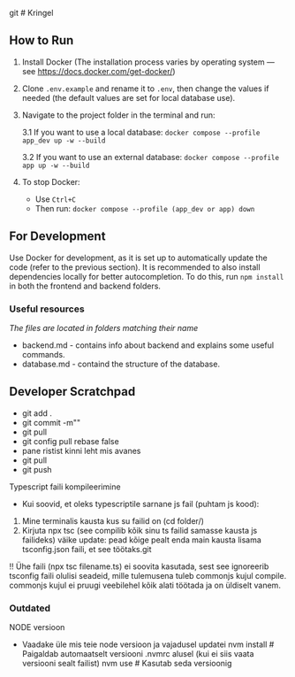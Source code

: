 git # Kringel

## How to Run

1. Install Docker (The installation process varies by operating system — see https://docs.docker.com/get-docker/)

2. Clone `.env.example` and rename it to `.env`, then change the values if needed (the default values are set for local database use).

3. Navigate to the project folder in the terminal and run:

    3.1 If you want to use a local database: `docker compose --profile app_dev up -w --build`
   
    3.2 If you want to use an external database: `docker compose --profile app up -w --build`

5. To stop Docker:

    - Use `Ctrl+C`
    - Then run: `docker compose --profile (app_dev or app) down`

## For Development

Use Docker for development, as it is set up to automatically update the code (refer to the previous section).
It is recommended to also install dependencies locally for better autocompletion.
To do this, run `npm install` in both the frontend and backend folders.

### Useful resources

*The files are located in folders matching their name*

- backend.md - contains info about backend and explains some useful commands.
- database.md - containd the structure of the database.

## Developer Scratchpad

- git add .
- git commit -m""
- git pull
- git config pull rebase false 
- pane ristist kinni leht mis avanes
- git pull
- git push 

Typescript faili kompileerimine
- Kui soovid, et oleks typescriptile sarnane js fail (puhtam js kood):
 1. Mine  terminalis kausta kus su failid on (cd folder/)
 2. Kirjuta npx tsc (see compilib kõik sinu ts failid samasse kausta js failideks)
 väike update: pead kõige pealt enda main kausta lisama tsconfig.json faili, et see töötaks.git 

 !! Ühe faili (npx tsc filename.ts) ei soovita kasutada, sest see ignoreerib tsconfig faili olulisi seadeid,
 mille tulemusena tuleb commonjs kujul compile.
 commonjs kujul ei pruugi veebilehel kõik alati töötada ja on üldiselt vanem.


### Outdated

NODE versioon
- Vaadake üle mis teie node versioon ja vajadusel updatei
nvm install     # Paigaldab automaatselt versiooni .nvmrc alusel (kui ei siis vaata versiooni sealt failist)
nvm use         # Kasutab seda versioonig
